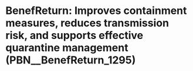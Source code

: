 # BenefReturn: __Improves containment measures, reduces transmission risk, and supports effective quarantine management__ (PBN__BenefReturn_1295)

